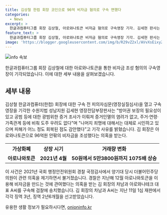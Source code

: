 ```yaml
---
title: 김상철 한컴 회장 코인으로 96억 비자금 혐의로 구속 면했다
categories:
  - News
excerpt: >
  한글과컴퓨터그룹 회장 김상철, 아로와나토큰 비자금 혐의로 구속영장 기각. 김세현 판사는 방어권 보장 필요성과 도주 우려 없다며 기각. 김 회장은 아로와나토큰으로 96억원 비자금 조성 의혹. 2021년 국내 가상자산거래소에서 상장 후 거래가 1075배 치솟았으며, 현재는 폐지된 상태. 김 회장의 차남과 혐의 관련, 징역형 선고됨.
feature_text: >
  한글과컴퓨터그룹 회장 김상철, 아로와나토큰 비자금 혐의로 구속영장 기각. 김세현 판사는 방어권 보장 필요성과 도주 우려 없다며 기각. 김 회장은 아로와나토큰으로 96억원 비자금 조성 의혹. 2021년 국내 가상자산거래소에서 상장 후 거래가 1075배 치솟았으며, 현재는 폐지된 상태. 김 회장의 차남과 혐의 관련, 징역형 선고됨.
image: 'https://blogger.googleusercontent.com/img/b/R29vZ2xl/AVvXsEixyZcFfHzMRdzZMjFBmAUKJYCLCGyLL1o632UiGVXcaFdKo_bkvkuCioo0uUKlGfBVcT3P84aROyZIXSBEx3Aw5nCQ3pTgDom1WDC4m8eifvWiAmWEEVb4x6G_l8C0QH225ldMjyaFvpxGEBGNO37VmDTDMHGhJPq73UglMfDca1-0aw/s1600/blogspot.png'
---
```


<p><img src="https://blogger.googleusercontent.com/img/b/R29vZ2xl/AVvXsEixyZcFfHzMRdzZMjFBmAUKJYCLCGyLL1o632UiGVXcaFdKo_bkvkuCioo0uUKlGfBVcT3P84aROyZIXSBEx3Aw5nCQ3pTgDom1WDC4m8eifvWiAmWEEVb4x6G_l8C0QH225ldMjyaFvpxGEBGNO37VmDTDMHGhJPq73UglMfDca1-0aw/s1600/blogspot.png" alt="info 속보" /></p>

<p data-ke-size="size16">한글과컴퓨터그룹 회장 김상철에 대한 아로와나토큰을 통한 비자금 조성 혐의의 구속영장이 기각되었습니다. 이에 대한 세부 내용을 살펴보겠습니다. </p>

<h2 data-ke-size="size26">세부 내용</h2>

<p data-ke-size="size16">김상철 한글과컴퓨터(한컴) 회장에 대한 구속 전 피의자심문(영장실질심사)을 열고 구속영장을 기각한 수원지법 성남지원 김세현 영장전담부장판사는 "방어권 보장의 필요성이 있고 공범 등에 대한 광범위한 증거 조사가 이뤄져 증거인멸의 염려가 없고, 주거·연령·가족관계 등에 비춰 도주 우려도 없다"며 "나머지 죄명에 대해서는 대체로 시인하고 있으며 피해가 어느 정도 회복된 점도 감안했다"고 기각 사유를 밝혔습니다. 김 회장은 아로와나토큰으로 96억원 안팎의 비자금을 조성했다는 의혹을 받는다.
</p>

<table>
    <tr>
        <th><b>가상화폐</b></th>
        <th><b>상장 시기</b></th>
        <th><b>거래량 변화</b></th>
    </tr>
    <tr>
        <td style="text-align: center; height: 17px;"><b>아로나와토큰</b></td>
        <td style="text-align: center; height: 17px;"><b>2021년 4월</b></td>
        <td style="text-align: center; height: 17px;"><b>50원에서 5만3800원까지 1075배 상승</b></td>
    </tr>
</table>

<p data-ke-size="size16">이 사건은 2021년 국회 행정안전위원회 경찰 국정감사에서 양기대 당시 더불어민주당 의원이 관련 의혹을 제기하면서 불거졌습니다. 경찰은 지난해 12월 아로나와토큰을 이용해 비자금을 만드는 것에 관여했다는 의혹을 받는 김 회장의 차남과 아로와나테크 대표 A씨를 구속해 검찰에 송치했습니다. 김 회장의 차남과 A씨는 지난 11일 1심 재판에서 각각 징역 3년, 징역 2년6개월을 선고받았습니다.</p>
유용한 생활 정보가 필요하시다면, <a href="https://onioninfo.kr" rel="dofollow">onioninfo.kr</a>


